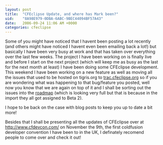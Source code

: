 ```yaml
---
layout: post
title:  "CFEclipse Update, and where has Mark been?"
uid:	"8A98E979-0DBA-6ABC-9BEC44094BF57A43"
date:   2006-09-24 11:06 AM +0000
categories: cfeclipse
---
```

Some of you might have noticed that I havent been posting a lot recently (and others might have noticed I havent even been emailing back a lot!) but basically I have been very busy at work and that has taken over everything over the last few weeks. The project I have been working on is finally live and before I start on the next project  (which will keep me as busy as the last for the next month at least) I have been doing some CFEclipse development. This weekend I have been working on a new feature as well as moving all the issues that used to be hosted on tigris.org to <a href="http://trac.cfeclipse.org">trac.cfeclipse.org</a> so if you are wondering what was happening to that bug/feature you posted, well now you know that we are again on top of it and I shall be sorting out the issues into the <a href="http://trac.cfeclipse.org/cfeclipse/roadmap">roadmap</a> (which is looking very full but that is because in the import they all got assigned to Beta 2).

I hope to be back on the case with blog posts to keep you up to date a bit more!

Besides that I shall be presenting all the updates of CFEclipse over at  <a href="http://www.cfdevcon.com/">http://www.cfdevcon.com/</a> on November the 9th, the first coldfusion developer convention I have been to in the UK, I definately recomend people to come over and check it out!